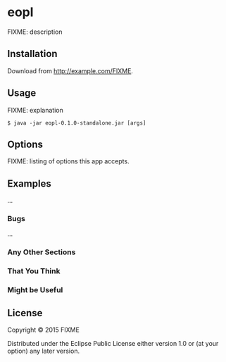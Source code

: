 # eopl

FIXME: description

## Installation

Download from http://example.com/FIXME.

## Usage

FIXME: explanation

    $ java -jar eopl-0.1.0-standalone.jar [args]

## Options

FIXME: listing of options this app accepts.

## Examples

...

### Bugs

...

### Any Other Sections
### That You Think
### Might be Useful

## License

Copyright © 2015 FIXME

Distributed under the Eclipse Public License either version 1.0 or (at
your option) any later version.
